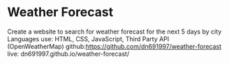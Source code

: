 # Weather Forecast

Create a website to search for weather forecast for the next 5 days by city
Languages use: HTML, CSS, JavaScript, Third Party API (OpenWeatherMap)
github:https://github.com/dn691997/weather-forecast
live: dn691997.github.io/weather-forecast/
